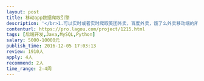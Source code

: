 ```yaml
---                
layout: post       
title: 移动app数据爬取引擎           
description: '</br>1.可以实时或者实时爬取美团外卖，百度外卖，饿了么外卖移动端的所有公开数据，例如销量，菜品等数据，达到可见即可爬的效果；</br>2.可以应对这三大平台的反爬虫策略；</br>3.保证爬虫引擎的稳定性以及可延展性；</br>4.语言最好是java或者python，数据库最好是mysql;</br>'     
contenturl: https://pro.lagou.com/project/1215.html      
tags: [后端开发,Java,MySQL,Python]            
salary: 5000-10000元          
publish_time: 2016-12-05 17:03:13         
review: 1910人                   
apply: 4人                   
recommend: 2人                   
time_range: 2-4周              
---                 
```

